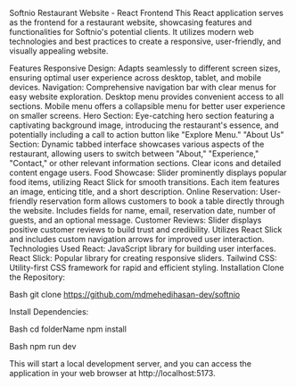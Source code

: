 Softnio Restaurant Website - React Frontend
This React application serves as the frontend for a restaurant website, showcasing features and functionalities for Softnio's potential clients. It utilizes modern web technologies and best practices to create a responsive, user-friendly, and visually appealing website.

Features
Responsive Design: Adapts seamlessly to different screen sizes, ensuring optimal user experience across desktop, tablet, and mobile devices.
Navigation: Comprehensive navigation bar with clear menus for easy website exploration.
Desktop menu provides convenient access to all sections.
Mobile menu offers a collapsible menu for better user experience on smaller screens.
Hero Section: Eye-catching hero section featuring a captivating background image, introducing the restaurant's essence, and potentially including a call to action button like "Explore Menu."
"About Us" Section: Dynamic tabbed interface showcases various aspects of the restaurant, allowing users to switch between "About," "Experience," "Contact," or other relevant information sections. Clear icons and detailed content engage users.
Food Showcase: Slider prominently displays popular food items, utilizing React Slick for smooth transitions. Each item features an image, enticing title, and a short description.
Online Reservation: User-friendly reservation form allows customers to book a table directly through the website. Includes fields for name, email, reservation date, number of guests, and an optional message.
Customer Reviews: Slider displays positive customer reviews to build trust and credibility. Utilizes React Slick and includes custom navigation arrows for improved user interaction.
Technologies Used
React: JavaScript library for building user interfaces.
React Slick: Popular library for creating responsive sliders.
Tailwind CSS: Utility-first CSS framework for rapid and efficient styling.
Installation
Clone the Repository:

Bash
git clone https://github.com/mdmehedihasan-dev/softnio 

Install Dependencies:

Bash
cd folderName
npm install

Bash
npm run dev


This will start a local development server, and you can access the application in your web browser at http://localhost:5173.

